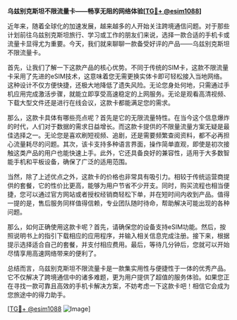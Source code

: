 **乌兹别克斯坦不限流量卡——畅享无阻的网络体验[[TG💪+ @esim1088](https://t.me/s/esim1088)]**

近年来，随着全球化的加速发展，越来越多的人开始关注跨境通信问题。对于那些计划前往乌兹别克斯坦旅行、学习或工作的朋友们来说，选择一款合适的手机卡或流量卡显得尤为重要。今天，我们就来聊聊一款备受好评的产品——乌兹别克斯坦不限流量卡。

首先，让我们了解一下这款产品的核心优势。不同于传统的SIM卡，这款不限流量卡采用了先进的eSIM技术，这意味着您无需更换实体卡即可轻松接入当地网络。这种设计不仅方便快捷，还极大地降低了遗失风险。无论您身处何地，只需通过手机应用完成激活步骤，就能立即享受高速稳定的上网服务。无论是观看高清视频、下载大型文件还是进行在线会议，这款卡都能满足您的需求。

那么，这款卡具体有哪些亮点呢？首先是它的无限流量特性。在当今这个信息爆炸的时代，人们对于数据的需求日益增长。而这款卡提供的不限量流量方案无疑是最佳选择之一。无论您是喜欢刷短视频、追剧，还是需要频繁查阅资料，都不必再担心流量耗尽的问题。其次，该卡支持多种语言界面，操作简单直观，即使是初次接触这类产品的用户也能快速上手。此外，它还具备良好的兼容性，适用于大多数智能手机和平板设备，确保了广泛的适用范围。

当然，除了上述优点之外，这款卡的价格也非常具有吸引力。相较于传统运营商提供的套餐，它的性价比更高，能够为用户节省不少开支。同时，购买流程也相当便捷，您可以通过官方网站或者授权经销商轻松下单，并在短时间内收到产品。值得一提的是，售后服务同样值得信赖，专业团队随时待命，帮助解决可能出现的各种问题。

那么，如何正确使用这款卡呢？首先，请确保您的设备支持eSIM功能。然后，按照说明书上的指引下载相应的应用程序，并输入相关信息完成注册。接下来，根据提示选择适合自己的套餐，并支付相应费用。最后，等待几分钟后，您就可以开始尽情享用高速网络带来的便利了。

总结而言，乌兹别克斯坦不限流量卡是一款集实用性与便捷性于一体的优秀产品。它不仅解决了跨境通信中的诸多难题，更为用户提供了超值的服务体验。如果您正在寻找一款可靠且高效的手机卡解决方案，不妨考虑一下这款卡吧！相信它会成为您旅途中的得力助手。

[[TG💪+ @esim1088](https://t.me/s/esim1088) ![Image](https://i.postimg.cc/4NQfJmqS/Snipaste-2025-05-13-00-14-12.png)]